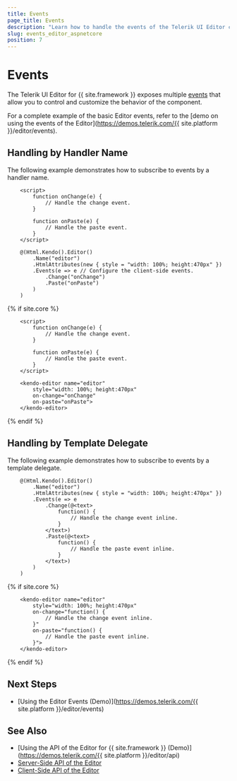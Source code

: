 ```yaml
---
title: Events
page_title: Events
description: "Learn how to handle the events of the Telerik UI Editor component for {{ site.framework }}."
slug: events_editor_aspnetcore
position: 7
---
```


# Events

The Telerik UI Editor for {{ site.framework }} exposes multiple [events](/api/kendo.mvc.ui.fluent/editoreventbuilder) that allow you to control and customize the behavior of the component.

For a complete example of the basic Editor events, refer to the [demo on using the events of the Editor](https://demos.telerik.com/{{ site.platform }}/editor/events).

## Handling by Handler Name

The following example demonstrates how to subscribe to events by a handler name.

```HtmlHelper
    <script>
        function onChange(e) {
            // Handle the change event.
        }

        function onPaste(e) {
            // Handle the paste event.
        }
    </script>

    @(Html.Kendo().Editor()
        .Name("editor")
        .HtmlAttributes(new { style = "width: 100%; height:470px" })
        .Events(e => e // Configure the client-side events.
            .Change("onChange")
            .Paste("onPaste")
        )
    )
```
{% if site.core %}
```TagHelper
    <script>
        function onChange(e) {
            // Handle the change event.
        }

        function onPaste(e) {
            // Handle the paste event.
        }
    </script>

    <kendo-editor name="editor" 
        style="width: 100%; height:470px"
        on-change="onChange"
        on-paste="onPaste">
    </kendo-editor>
```
{% endif %}

## Handling by Template Delegate

The following example demonstrates how to subscribe to events by a template delegate.

```HtmlHelper
    @(Html.Kendo().Editor()
        .Name("editor")
        .HtmlAttributes(new { style = "width: 100%; height:470px" })
        .Events(e => e
            .Change(@<text>
                function() {
                    // Handle the change event inline.
                }
            </text>)
            .Paste(@<text>
                function() {
                    // Handle the paste event inline.
                }
            </text>)
        )
    )
```
{% if site.core %}
```TagHelper
    <kendo-editor name="editor" 
        style="width: 100%; height:470px"
        on-change="function() {
            // Handle the change event inline.
        }"
        on-paste="function() {
            // Handle the paste event inline.
        }">
    </kendo-editor>
```
{% endif %}

## Next Steps

* [Using the Editor Events (Demo)](https://demos.telerik.com/{{ site.platform }}/editor/events)

## See Also

* [Using the API of the Editor for {{ site.framework }} (Demo)](https://demos.telerik.com/{{ site.platform }}/editor/api)
* [Server-Side API of the Editor](/api/editor)
* [Client-Side API of the Editor](https://docs.telerik.com/kendo-ui/api/javascript/ui/editor)
